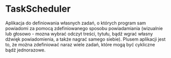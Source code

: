 ﻿# TaskScheduler

Aplikacja do definiowania własnych zadań, o których program sam powiadomi za pomocą zdefiniowanego sposobu powiadamiania (wizualnie lub głosowo - mozna wybrać odczyt treści, tytułu, bądź wgrać własny dźwięk powiadomienia, a także nagrać samego siebie). Plusem aplikacji jest to, że można zdefiniować naraz wiele zadań, które mogą być cykliczne bądź jednorazowe.
